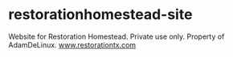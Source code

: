 # restorationhomestead-site
Website for Restoration Homestead.  Private use only.  Property of AdamDeLinux.  www.restorationtx.com
